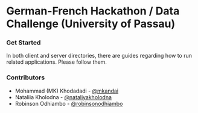 # German-French Hackathon / Data Challenge (University of Passau)


### Get Started

In both client and server directories, there are guides regarding how to run related applications.
Please follow them.

### Contributors

- Mohammad (MK) Khodadadi - [@mkandai](https://github.com/mkandai/)
- Nataliia Kholodna - [@nataliyakholodna](https://github.com/nataliyakholodna/)
- Robinson Odhiambo - [@robinsonodhiambo](https://github.com/robinsonodhiambo/)
